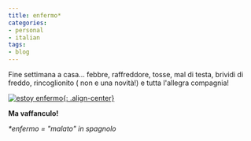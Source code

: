```yaml
---
title: enfermo*
categories:
- personal
- italian
tags:
- blog
---
```

Fine settimana a casa... febbre, raffreddore, tosse, mal di testa, brividi di
freddo, rincoglionito ( non e una novità!) e tutta l'allegra compagnia!

[![estoy enfermo]({{site.url}}/images/enfermo.gif){: .align-center}]({{site.url}}/images/enfermo.gif "estoy enfermo" )

**Ma vaffanculo!**

_*enfermo = "malato" in spagnolo_

